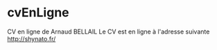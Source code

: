 # cvEnLigne
CV en ligne de Arnaud BELLAIL
Le CV est en ligne à l'adresse suivante http://shynato.fr/ 
